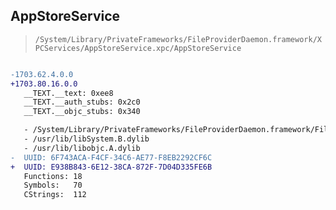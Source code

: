 ## AppStoreService

> `/System/Library/PrivateFrameworks/FileProviderDaemon.framework/XPCServices/AppStoreService.xpc/AppStoreService`

```diff

-1703.62.4.0.0
+1703.80.16.0.0
   __TEXT.__text: 0xee8
   __TEXT.__auth_stubs: 0x2c0
   __TEXT.__objc_stubs: 0x340

   - /System/Library/PrivateFrameworks/FileProviderDaemon.framework/FileProviderDaemon
   - /usr/lib/libSystem.B.dylib
   - /usr/lib/libobjc.A.dylib
-  UUID: 6F743ACA-F4CF-34C6-AE77-F8EB2292CF6C
+  UUID: E938B843-6E12-38CA-872F-7D04D335FE6B
   Functions: 18
   Symbols:   70
   CStrings:  112

```
